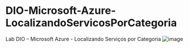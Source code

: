 # DIO-Microsoft-Azure-LocalizandoServicosPorCategoria
Lab DIO – Microsoft Azure - Localizando Serviços por Categoria
![image](https://github.com/user-attachments/assets/0971f578-e827-4ddf-b908-b6d4b4aabc91)
